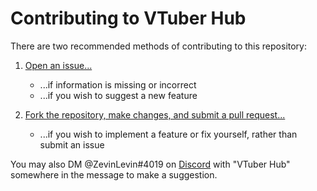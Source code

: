# Contributing to VTuber Hub

There are two recommended methods of contributing to this repository:

1. [Open an issue...](https://github.com/VnceGd/vtuber-hub/issues)

    * ...if information is missing or incorrect
    * ...if you wish to suggest a new feature

2. [Fork the repository, make changes, and submit a pull request...](https://github.com/VnceGd/vtuber-hub/pulls)

    * ...if you wish to implement a feature or fix yourself, rather than submit an issue

You may also DM @ZevinLevin#4019 on [Discord](https://discord.com/app) with "VTuber Hub" somewhere in the message to make a suggestion.
